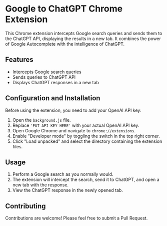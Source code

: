 # Google to ChatGPT Chrome Extension

This Chrome extension intercepts Google search queries and sends them to the ChatGPT API, displaying the results in a new tab. It combines the power of Google Autocomplete with the intelligence of ChatGPT.

## Features

- Intercepts Google search queries
- Sends queries to ChatGPT API
- Displays ChatGPT responses in a new tab

## Configuration and Installation

Before using the extension, you need to add your OpenAI API key:

1. Open the `background.js` file.
1. Replace `'PUT API KEY HERE'` with your actual OpenAI API key.
1. Open Google Chrome and navigate to `chrome://extensions`.
1. Enable "Developer mode" by toggling the switch in the top right corner.
1. Click "Load unpacked" and select the directory containing the extension files.

## Usage

1. Perform a Google search as you normally would.
2. The extension will intercept the search, send it to ChatGPT, and open a new tab with the response.
3. View the ChatGPT response in the newly opened tab.

## Contributing

Contributions are welcome! Please feel free to submit a Pull Request.
